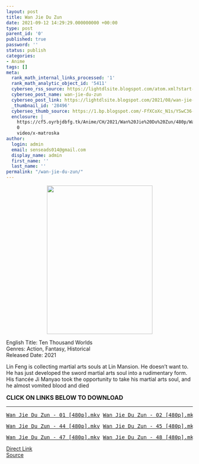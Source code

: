 ```yaml
---
layout: post
title: Wan Jie Du Zun
date: 2021-09-12 14:29:29.000000000 +00:00
type: post
parent_id: '0'
published: true
password: ''
status: publish
categories:
- Anime
tags: []
meta:
  rank_math_internal_links_processed: '1'
  rank_math_analytic_object_id: '5411'
  cyberseo_rss_source: https://lightdlsite.blogspot.com/atom.xml?start-index=1
  cyberseo_post_name: wan-jie-du-zun
  cyberseo_post_link: https://lightdlsite.blogspot.com/2021/08/wan-jie-du-zun.html
  _thumbnail_id: '28496'
  cyberseo_thumb_source: https://1.bp.blogspot.com/-FfXCoXc_N1s/YSwC36-z2qI/AAAAAAAAAII/Pu8jNclmzXcSBb3tjAAzjMCrITIdVrltwCLcBGAsYHQ/w285-h400/114240.jpg
  enclosure: |
    https://cf5.oyrbjdbfg.tk/Anime/CH/2021/Wan%20Jie%20Du%20Zun/480p/Wan%20Jie%20Du%20Zun%20-%2048%20%5B480p%5D%20%5BAnimDL.ir%5D.mkv
    0
    video/x-matroska
author:
  login: admin
  email: senseads014@gmail.com
  display_name: admin
  first_name: ''
  last_name: ''
permalink: "/wan-jie-du-zun/"
---
```

<div class="separator" style="clear: both; text-align: center;"><a href="https://1.bp.blogspot.com/-FfXCoXc_N1s/YSwC36-z2qI/AAAAAAAAAII/Pu8jNclmzXcSBb3tjAAzjMCrITIdVrltwCLcBGAsYHQ/s316/114240.jpg" style="margin-left: 1em; margin-right: 1em;"><img border="0" data-original-height="316" data-original-width="225" height="400" src="{{ site.baseurl }}/assets/2021/09/114240.jpg" width="285" /></a></div>
<p>English Title: Ten Thousand Worlds<br /> Genres: Action, Fantasy, Historical<br />Released Date: 2021</p>
<p>Lin Feng is collecting martial arts souls at Lin Mansion. He doesn’t want to. He has just developed the sword martial arts soul into a rudimentary form. His fiancée Ji Manyao took the opportunity to take his martial arts soul, and he almost vomited blood and died</p>
<p><span style="font-size: 16px;"><b>CLICK ON LINKS BELOW TO DOWNLOAD <br /></b></span></p>
<hr />
<pre><a href="http://cf5.oyrbjdbfg.tk/Anime/CH/2021/Wan%20Jie%20Du%20Zun/480p/Wan%20Jie%20Du%20Zun%20-%2001%20%5B480p%5D%20%5BAnimDL.ir%5D.mkv">Wan Jie Du Zun - 01 [480p].mkv</a> <a href="http://cf5.oyrbjdbfg.tk/Anime/CH/2021/Wan%20Jie%20Du%20Zun/480p/Wan%20Jie%20Du%20Zun%20-%2002%20%5B480p%5D%20%5BAnimDL.ir%5D.mkv">Wan Jie Du Zun - 02 [480p].mkv</a> <a href="http://cf5.oyrbjdbfg.tk/Anime/CH/2021/Wan%20Jie%20Du%20Zun/480p/Wan%20Jie%20Du%20Zun%20-%2003%20%5B480p%5D%20%5BAnimDL.ir%5D.mkv">Wan Jie Du Zun - 03 [480p].mkv</a> <a href="http://cf5.oyrbjdbfg.tk/Anime/CH/2021/Wan%20Jie%20Du%20Zun/480p/Wan%20Jie%20Du%20Zun%20-%2004%20%5B480p%5D%20%5BAnimDL.ir%5D.mkv">Wan Jie Du Zun - 04 [480p].mkv</a> <a href="http://cf5.oyrbjdbfg.tk/Anime/CH/2021/Wan%20Jie%20Du%20Zun/480p/Wan%20Jie%20Du%20Zun%20-%2005%20%5B480p%5D%20%5BAnimDL.ir%5D.mkv">Wan Jie Du Zun - 05 [480p].mkv</a> <a href="http://cf5.oyrbjdbfg.tk/Anime/CH/2021/Wan%20Jie%20Du%20Zun/480p/Wan%20Jie%20Du%20Zun%20-%2006%20%5B480p%5D%20%5BAnimDL.ir%5D.mkv">Wan Jie Du Zun - 06 [480p].mkv</a> <a href="http://cf5.oyrbjdbfg.tk/Anime/CH/2021/Wan%20Jie%20Du%20Zun/480p/Wan%20Jie%20Du%20Zun%20-%2007%20%5B480p%5D%20%5BAnimDL.ir%5D.mkv">Wan Jie Du Zun - 07 [480p].mkv</a> <a href="http://cf5.oyrbjdbfg.tk/Anime/CH/2021/Wan%20Jie%20Du%20Zun/480p/Wan%20Jie%20Du%20Zun%20-%2008%20%5B480p%5D%20%5BAnimDL.ir%5D.mkv">Wan Jie Du Zun - 08 [480p].mkv</a> <a href="http://cf5.oyrbjdbfg.tk/Anime/CH/2021/Wan%20Jie%20Du%20Zun/480p/Wan%20Jie%20Du%20Zun%20-%2009%20%5B480p%5D%20%5BAnimDL.ir%5D.mkv">Wan Jie Du Zun - 09 [480p].mkv</a> <a href="http://cf5.oyrbjdbfg.tk/Anime/CH/2021/Wan%20Jie%20Du%20Zun/480p/Wan%20Jie%20Du%20Zun%20-%2010%20%5B480p%5D%20%5BAnimDL.ir%5D.mkv">Wan Jie Du Zun - 10 [480p].mkv</a> <a href="http://cf5.oyrbjdbfg.tk/Anime/CH/2021/Wan%20Jie%20Du%20Zun/480p/Wan%20Jie%20Du%20Zun%20-%2011%20%5B480p%5D%20%5BAnimDL.ir%5D.mkv">Wan Jie Du Zun - 11 [480p].mkv</a> <a href="http://cf5.oyrbjdbfg.tk/Anime/CH/2021/Wan%20Jie%20Du%20Zun/480p/Wan%20Jie%20Du%20Zun%20-%2012%20%5B480p%5D%20%5BAnimDL.ir%5D.mkv">Wan Jie Du Zun - 12 [480p].mkv</a> <a href="http://cf5.oyrbjdbfg.tk/Anime/CH/2021/Wan%20Jie%20Du%20Zun/480p/Wan%20Jie%20Du%20Zun%20-%2013%20%5B480p%5D%20%5BAnimDL.ir%5D.mkv">Wan Jie Du Zun - 13 [480p].mkv</a> <a href="http://cf5.oyrbjdbfg.tk/Anime/CH/2021/Wan%20Jie%20Du%20Zun/480p/Wan%20Jie%20Du%20Zun%20-%2014%20%5B480p%5D%20%5BAnimDL.ir%5D.mkv">Wan Jie Du Zun - 14 [480p].mkv</a> <a href="http://cf5.oyrbjdbfg.tk/Anime/CH/2021/Wan%20Jie%20Du%20Zun/480p/Wan%20Jie%20Du%20Zun%20-%2015%20%5B480p%5D%20%5BAnimDL.ir%5D.mkv">Wan Jie Du Zun - 15 [480p].mkv</a> <a href="http://cf5.oyrbjdbfg.tk/Anime/CH/2021/Wan%20Jie%20Du%20Zun/480p/Wan%20Jie%20Du%20Zun%20-%2016%20%5B480p%5D%20%5BAnimDL.ir%5D.mkv">Wan Jie Du Zun - 16 [480p].mkv</a> <a href="http://cf5.oyrbjdbfg.tk/Anime/CH/2021/Wan%20Jie%20Du%20Zun/480p/Wan%20Jie%20Du%20Zun%20-%2017%20%5B480p%5D%20%5BAnimDL.ir%5D.mkv">Wan Jie Du Zun - 17 [480p].mkv</a> <a href="http://cf5.oyrbjdbfg.tk/Anime/CH/2021/Wan%20Jie%20Du%20Zun/480p/Wan%20Jie%20Du%20Zun%20-%2018%20%5B480p%5D%20%5BAnimDL.ir%5D.mkv">Wan Jie Du Zun - 18 [480p].mkv</a> <a href="http://cf5.oyrbjdbfg.tk/Anime/CH/2021/Wan%20Jie%20Du%20Zun/480p/Wan%20Jie%20Du%20Zun%20-%2019%20%5B480p%5D%20%5BAnimDL.ir%5D.mkv">Wan Jie Du Zun - 19 [480p].mkv</a> <a href="http://cf5.oyrbjdbfg.tk/Anime/CH/2021/Wan%20Jie%20Du%20Zun/480p/Wan%20Jie%20Du%20Zun%20-%2020%20%5B480p%5D%20%5BAnimDL.ir%5D.mkv">Wan Jie Du Zun - 20 [480p].mkv</a> <a href="http://cf5.oyrbjdbfg.tk/Anime/CH/2021/Wan%20Jie%20Du%20Zun/480p/Wan%20Jie%20Du%20Zun%20-%2021%20%5B480p%5D%20%5BAnimDL.ir%5D.mkv">Wan Jie Du Zun - 21 [480p].mkv</a> <a href="http://cf5.oyrbjdbfg.tk/Anime/CH/2021/Wan%20Jie%20Du%20Zun/480p/Wan%20Jie%20Du%20Zun%20-%2022%20%5B480p%5D%20%5BAnimDL.ir%5D.mkv">Wan Jie Du Zun - 22 [480p].mkv</a> <a href="http://cf5.oyrbjdbfg.tk/Anime/CH/2021/Wan%20Jie%20Du%20Zun/480p/Wan%20Jie%20Du%20Zun%20-%2023%20%5B480p%5D%20%5BAnimDL.ir%5D.mkv">Wan Jie Du Zun - 23 [480p].mkv</a> <a href="http://cf5.oyrbjdbfg.tk/Anime/CH/2021/Wan%20Jie%20Du%20Zun/480p/Wan%20Jie%20Du%20Zun%20-%2024%20%5B480p%5D%20%5BAnimDL.ir%5D.mkv">Wan Jie Du Zun - 24 [480p].mkv</a> <a href="http://cf5.oyrbjdbfg.tk/Anime/CH/2021/Wan%20Jie%20Du%20Zun/480p/Wan%20Jie%20Du%20Zun%20-%2025%20%5B480p%5D%20%5BAnimDL.ir%5D.mkv">Wan Jie Du Zun - 25 [480p].mkv</a> <a href="http://cf5.oyrbjdbfg.tk/Anime/CH/2021/Wan%20Jie%20Du%20Zun/480p/Wan%20Jie%20Du%20Zun%20-%2026%20%5B480p%5D%20%5BAnimDL.ir%5D.mkv">Wan Jie Du Zun - 26 [480p].mkv</a> <a href="http://cf5.oyrbjdbfg.tk/Anime/CH/2021/Wan%20Jie%20Du%20Zun/480p/Wan%20Jie%20Du%20Zun%20-%2027%20%5B480p%5D%20%5BAnimDL.ir%5D.mkv">Wan Jie Du Zun - 27 [480p].mkv</a> <a href="http://cf5.oyrbjdbfg.tk/Anime/CH/2021/Wan%20Jie%20Du%20Zun/480p/Wan%20Jie%20Du%20Zun%20-%2028%20%5B480p%5D%20%5BAnimDL.ir%5D.mkv">Wan Jie Du Zun - 28 [480p].mkv</a> <a href="http://cf5.oyrbjdbfg.tk/Anime/CH/2021/Wan%20Jie%20Du%20Zun/480p/Wan%20Jie%20Du%20Zun%20-%2029%20%5B480p%5D%20%5BAnimDL.ir%5D.mkv">Wan Jie Du Zun - 29 [480p].mkv</a> <a href="http://cf5.oyrbjdbfg.tk/Anime/CH/2021/Wan%20Jie%20Du%20Zun/480p/Wan%20Jie%20Du%20Zun%20-%2030%20%5B480p%5D%20%5BAnimDL.ir%5D.mkv">Wan Jie Du Zun - 30 [480p].mkv</a> <a href="http://cf5.oyrbjdbfg.tk/Anime/CH/2021/Wan%20Jie%20Du%20Zun/480p/Wan%20Jie%20Du%20Zun%20-%2031%20%5B480p%5D%20%5BAnimDL.ir%5D.mkv">Wan Jie Du Zun - 31 [480p].mkv</a> <a href="http://cf5.oyrbjdbfg.tk/Anime/CH/2021/Wan%20Jie%20Du%20Zun/480p/Wan%20Jie%20Du%20Zun%20-%2032%20%5B480p%5D%20%5BAnimDL.ir%5D.mkv">Wan Jie Du Zun - 32 [480p].mkv</a> <a href="http://cf5.oyrbjdbfg.tk/Anime/CH/2021/Wan%20Jie%20Du%20Zun/480p/Wan%20Jie%20Du%20Zun%20-%2033%20%5B480p%5D%20%5BAnimDL.ir%5D.mkv">Wan Jie Du Zun - 33 [480p].mkv</a> <a href="http://cf5.oyrbjdbfg.tk/Anime/CH/2021/Wan%20Jie%20Du%20Zun/480p/Wan%20Jie%20Du%20Zun%20-%2034%20%5B480p%5D%20%5BAnimDL.ir%5D.mkv">Wan Jie Du Zun - 34 [480p].mkv</a> <a href="http://cf5.oyrbjdbfg.tk/Anime/CH/2021/Wan%20Jie%20Du%20Zun/480p/Wan%20Jie%20Du%20Zun%20-%2035%20%5B480p%5D%20%5BAnimDL.ir%5D.mkv">Wan Jie Du Zun - 35 [480p].mkv</a> <a href="http://cf5.oyrbjdbfg.tk/Anime/CH/2021/Wan%20Jie%20Du%20Zun/480p/Wan%20Jie%20Du%20Zun%20-%2036%20%5B480p%5D%20%5BAnimDL.ir%5D.mkv">Wan Jie Du Zun - 36 [480p].mkv</a> <a href="http://cf5.oyrbjdbfg.tk/Anime/CH/2021/Wan%20Jie%20Du%20Zun/480p/Wan%20Jie%20Du%20Zun%20-%2037%20%5B480p%5D%20%5BAnimDL.ir%5D.mkv">Wan Jie Du Zun - 37 [480p].mkv</a> <a href="http://cf5.oyrbjdbfg.tk/Anime/CH/2021/Wan%20Jie%20Du%20Zun/480p/Wan%20Jie%20Du%20Zun%20-%2038%20%5B480p%5D%20%5BAnimDL.ir%5D.mkv">Wan Jie Du Zun - 38 [480p].mkv</a> <a href="http://cf5.oyrbjdbfg.tk/Anime/CH/2021/Wan%20Jie%20Du%20Zun/480p/Wan%20Jie%20Du%20Zun%20-%2039%20%5B480p%5D%20%5BAnimDL.ir%5D.mkv">Wan Jie Du Zun - 39 [480p].mkv</a> <a href="http://cf5.oyrbjdbfg.tk/Anime/CH/2021/Wan%20Jie%20Du%20Zun/480p/Wan%20Jie%20Du%20Zun%20-%2040%20%5B480p%5D%20%5BAnimDL.ir%5D.mkv">Wan Jie Du Zun - 40 [480p].mkv</a> <a href="http://cf5.oyrbjdbfg.tk/Anime/CH/2021/Wan%20Jie%20Du%20Zun/480p/Wan%20Jie%20Du%20Zun%20-%2041%20%5B480p%5D%20%5BAnimDL.ir%5D.mkv">Wan Jie Du Zun - 41 [480p].mkv</a> <a href="http://cf5.oyrbjdbfg.tk/Anime/CH/2021/Wan%20Jie%20Du%20Zun/480p/Wan%20Jie%20Du%20Zun%20-%2042%20%5B480p%5D%20%5BAnimDL.ir%5D.mkv">Wan Jie Du Zun - 42 [480p].mkv</a> <a href="http://cf5.oyrbjdbfg.tk/Anime/CH/2021/Wan%20Jie%20Du%20Zun/480p/Wan%20Jie%20Du%20Zun%20-%2043%20%5B480p%5D%20%5BAnimDL.ir%5D.mkv">Wan Jie Du Zun - 43 [480p].mkv</a>&nbsp;</pre>
<pre><a href="https://cf5.oyrbjdbfg.tk/Anime/CH/2021/Wan%20Jie%20Du%20Zun/480p/Wan%20Jie%20Du%20Zun%20-%2044%20%5B480p%5D%20%5BAnimDL.ir%5D.mkv">Wan Jie Du Zun - 44 [480p].mkv</a> <a href="https://cf5.oyrbjdbfg.tk/Anime/CH/2021/Wan%20Jie%20Du%20Zun/480p/Wan%20Jie%20Du%20Zun%20-%2045%20%5B480p%5D%20%5BAnimDL.ir%5D.mkv">Wan Jie Du Zun - 45 [480p].mkv</a> <a href="https://cf5.oyrbjdbfg.tk/Anime/CH/2021/Wan%20Jie%20Du%20Zun/480p/Wan%20Jie%20Du%20Zun%20-%2046%20%5B480p%5D%20%5BAnimDL.ir%5D.mkv">Wan Jie Du Zun - 46 [480p].mkv</a> &nbsp;</pre>
<pre><a href="https://cf5.oyrbjdbfg.tk/Anime/CH/2021/Wan%20Jie%20Du%20Zun/480p/Wan%20Jie%20Du%20Zun%20-%2047%20%5B480p%5D%20%5BAnimDL.ir%5D.mkv">Wan Jie Du Zun - 47 [480p].mkv</a> <a href="https://cf5.oyrbjdbfg.tk/Anime/CH/2021/Wan%20Jie%20Du%20Zun/480p/Wan%20Jie%20Du%20Zun%20-%2048%20%5B480p%5D%20%5BAnimDL.ir%5D.mkv">Wan Jie Du Zun - 48 [480p].mkv</a> &nbsp;</pre>
<link rel="stylesheet" href="https://cdnjs.cloudflare.com/ajax/libs/font-awesome/4.7.0/css/font-awesome.min.css" />
<div class="divbtn"> <a href="https://handymansurrender.com/fihup8buzv?key=94550f7ce39444073321dde3b8782f97" class="btn"><i class="fa fa-download"></i> Direct Link</a> <br /><a href="https://lightdlsite.blogspot.com/2021/08/wan-jie-du-zun.html">Source</a> </div>
